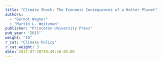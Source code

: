 ```yaml
---
title: "Climate Shock: The Economic Consequences of a Hotter Planet"
authors:
  - "Gernot Wagner"
  - "Martin L. Weitzman"
publisher: "Princeton University Press"
pub_year: "2015"
weight: "10"
r_cat: "Climate Policy"
r_cat_weight: 3
date: 2017-07-28T19:49:10-05:00
---
```

